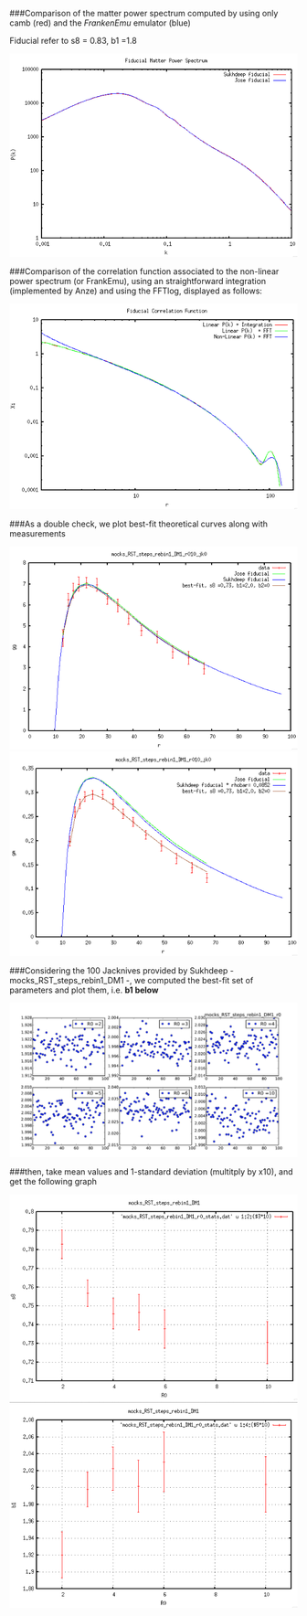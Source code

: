 ###Comparison of the matter power spectrum computed by using only camb (red) and the *FrankenEmu*  emulator (blue)


Fiducial refer to s8 = 0.83, b1 =1.8

![](https://github.com/ja-vazquez/Upsilon/blob/master/Results/Pk.jpg)

###Comparison of the correlation function associated to the non-linear power spectrum (or FrankEmu), using an straightforward integration (implemented by Anze) and using the FFTlog, displayed as follows: 


![](https://github.com/ja-vazquez/Upsilon/blob/master/Results/Xi.jpg)

###As a double check, we plot best-fit theoretical curves along with measurements

![](https://github.com/ja-vazquez/Upsilon/blob/master/Results/gg.jpg) 
![](https://github.com/ja-vazquez/Upsilon/blob/master/Results/gm.jpg) 


###Considering the 100 Jacknives provided by Sukhdeep - mocks_RST_steps_rebin1_DM1 -, we computed the best-fit set of parameters and plot them, i.e. **b1 below**


![](https://github.com/ja-vazquez/Upsilon/blob/master/Results/Jk_r10.jpg)


###then, take mean values and 1-standard deviation (multitply by x10), and get the following graph


![](https://github.com/ja-vazquez/Upsilon/blob/master/Results/s8.jpg)
![](https://github.com/ja-vazquez/Upsilon/blob/master/Results/b1.jpg)





